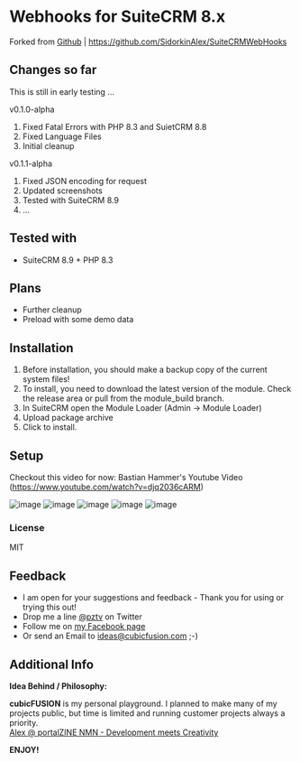 # Webhooks for SuiteCRM 8.x
Forked from [Github](https://github.com/SidorkinAlex/SuiteCRMWebHooks) | https://github.com/SidorkinAlex/SuiteCRMWebHooks

## Changes so far
This is still in early testing ...

v0.1.0-alpha
1. Fixed Fatal Errors with PHP 8.3 and SuietCRM 8.8
2. Fixed Language Files
3. Initial cleanup

v0.1.1-alpha
1. Fixed JSON encoding for request
2. Updated screenshots
3. Tested with SuiteCRM 8.9
4. ...

## Tested with
- SuiteCRM 8.9 + PHP 8.3

## Plans
- Further cleanup
- Preload with some demo data
  
## Installation

1. Before installation, you should make a backup copy of the current system files!
2. To install, you need to download the latest version of the module. Check the release area or pull from the module_build branch.
3. In SuiteCRM open the Module Loader (Admin -> Module Loader)
4. Upload package archive
5. Click to install.


## Setup
Checkout this video for now:
Bastian Hammer's Youtube Video (https://www.youtube.com/watch?v=djq2036cARM)

![image](https://portalzine.de/my-assets/github/suitecrm/webhook/webhook_1.png)
![image](https://portalzine.de/my-assets/github/suitecrm/webhook/webhook_2.png)
![image](https://portalzine.de/my-assets/github/suitecrm/webhook/webhook_3.png)
![image](https://portalzine.de/my-assets/github/suitecrm/webhook/webhook_4.png)
![image](https://portalzine.de/my-assets/github/suitecrm/webhook/webhook_5.png)
  
### License
MIT

## Feedback
* I am open for your suggestions and feedback - Thank you for using or trying this out!
* Drop me a line [@pztv][2] on Twitter
* Follow me on [my Facebook page][3]
* Or send an Email to [ideas@cubicfusion.com][4] ;-)

## Additional Info
**Idea Behind / Philosophy:**  

**cubicFUSION** is my personal playground. I planned to make many of my projects public, but time is limited and running customer projects always a priority.  
[Alex @ portalZINE NMN - Development meets Creativity][1]

**ENJOY!**


[1]:	https://portalzine.de/
[2]:	http://twitter.com/pztv
[3]:	http://www.facebook.com/portalzine
[4]:	mailto:ideas@cubicfusion.com


